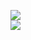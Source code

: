 [![](https://img.shields.io/badge/Made%20With-Github%20Spray-lightgrey.svg?style=for-the-badge&logo=github)](https://github.com/Annihil/github-spray#27740)  
[![](https://i.imgur.com/2DrTn0Z.gif)](https://github.com/Annihil/github-spray)